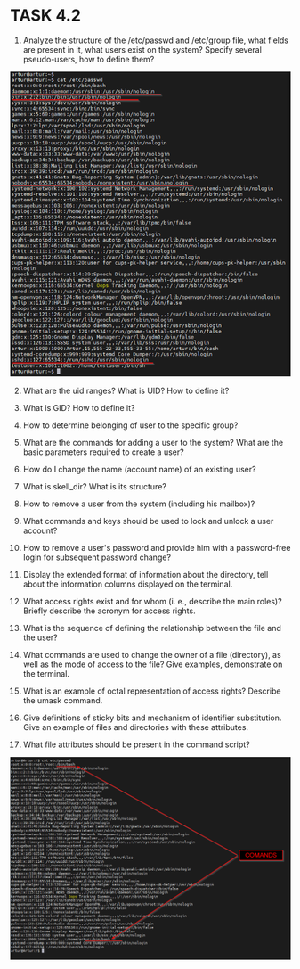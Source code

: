 # TASK 4.2

1) Analyze the structure of the /etc/passwd and /etc/group file, what fields are present in it, what users exist on the system? Specify several pseudo-users, how to define them?

![](https://github.com/ArturMaksymchuk/materialsEpam/blob/master/m4/task2/1.png)

2) What are the uid ranges? What is UID? How to define it?



3) What is GID? How to define it?



4) How to determine belonging of user to the specific group?



5) What are the commands for adding a user to the system? What are the basic parameters required to create a user?



6) How do I change the name (account name) of an existing user?



7) What is skell_dir? What is its structure?



8) How to remove a user from the system (including his mailbox)?



9) What commands and keys should be used to lock and unlock a user account?



10) How to remove a user's password and provide him with a password-free login for subsequent password change?



11) Display the extended format of information about the directory, tell about the information columns displayed on the terminal.



12) What access rights exist and for whom (i. e., describe the main roles)? Briefly describe the acronym for access rights.



13) What is the sequence of defining the relationship between the file and the user?



14) What commands are used to change the owner of a file (directory), as well as the mode of access to the file? Give examples, demonstrate on the terminal.



15) What is an example of octal representation of access rights? Describe the umask command.



16) Give definitions of sticky bits and mechanism of identifier substitution. Give an example of files and directories with these attributes.



17) What file attributes should be present in the command script?


![](https://github.com/ArturMaksymchuk/materialsEpam/blob/master/m4/task1/1-3.png)
